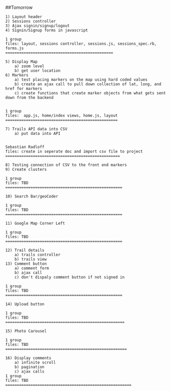 ##Tomorrow

	1) Layout header
	2) Sessions controller
	3) Ajax signin/signup/logout
	4) Signin/Signup forms in javascript

	1 group
	files: layout, sessions controller, sessions.js, sessions_spec.rb, forms.js
	===============================================

	5) Display Map
		a) zoom level
		b) get user location
	6) Markers
		a) test placing markers on the map using hard coded values
		b) create an ajax call to pull down collection of lat, long, and href for markers 
		c) create functions that create marker objects from what gets sent down from the backend
	

	1 group
	files:  app.js, home/index views, home.js, layout
	=================================================

	7) Trails API data into CSV
		a) put data into API


	Sebastian Radloff
	files: create in seperate doc and import csv file to project
	==================================================

	8) Testing connection of CSV to the front end markers
	9) Create clusters

	1 group
	files: TBD
	===================================================

	10) Search Bar/geoCoder

	1 group
	files: TBD
	===================================================

	11) Google Map Corner Left

	1 group
	files: TBD
	===================================================

	12) Trail details
		a) trails controller
		b) trails view
	13) Comment button
		a) comment form
		b) ajax call
		c) don't dispaly comment button if not signed in

	1 group
	files: TBD
	===================================================

	14) Upload button

	1 group
	files: TBD
	====================================================

	15) Photo Carousel

	1 group
	files: TBD
	=====================================================

	16) Display comments
		a) infinite scroll
		b) pagination
		c) ajax calls
	1 group
	files: TBD
	=======================================================
